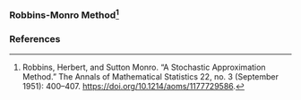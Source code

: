### Robbins-Monro Method[^1]
### References
[^1]: Robbins, Herbert, and Sutton Monro. “A Stochastic Approximation Method.” The Annals of Mathematical Statistics 22, no. 3 (September 1951): 400–407. https://doi.org/10.1214/aoms/1177729586.
